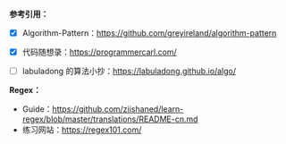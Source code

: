 



**参考引用：**

- [x] Algorithm-Pattern：https://github.com/greyireland/algorithm-pattern

- [x] 代码随想录：https://programmercarl.com/
- [ ] labuladong 的算法小抄：https://labuladong.github.io/algo/



**Regex：**

- Guide：https://github.com/ziishaned/learn-regex/blob/master/translations/README-cn.md
- 练习网站：https://regex101.com/